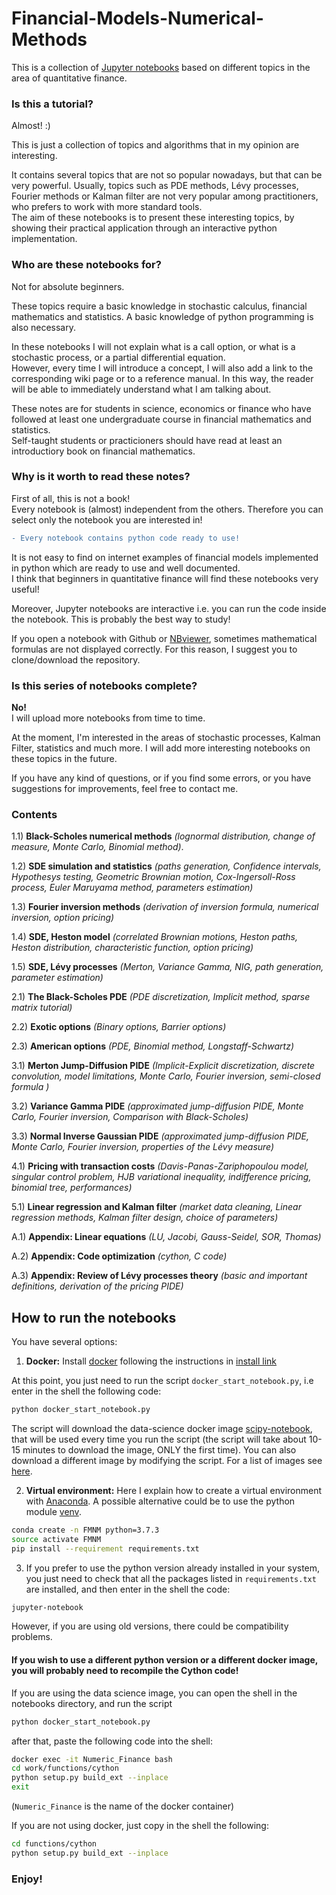 Financial-Models-Numerical-Methods 
==================================


This is a collection of [Jupyter notebooks](https://jupyter.org/) based on different topics in the area of quantitative finance.


### Is this a tutorial?

Almost! :) 

This is just a collection of topics and algorithms that in my opinion are interesting.     

It contains several topics that are not so popular nowadays, but that can be very powerful. 
Usually, topics such as PDE methods, Lévy processes, Fourier methods or Kalman filter are not very popular among practitioners, who prefers to work with more standard tools.     
The aim of these notebooks is to present these interesting topics, by showing their practical application through an interactive python implementation.


### Who are these notebooks for?

Not for absolute beginners. 

These topics require a basic knowledge in stochastic calculus, financial mathematics and statistics. A basic knowledge of python programming is also necessary.

In these notebooks I will not explain what is a call option, or what is a stochastic process, or a partial differential equation.     
However, every time I will introduce a concept, I will also add a link to the corresponding wiki page or to a reference manual.
In this way, the reader will be able to immediately understand what I am talking about. 

These notes are for students in science, economics or finance who have followed at least one undergraduate course in financial mathematics and statistics.       
Self-taught students or practicioners should have read at least an introductiory book on financial mathematics. 


### Why is it worth to read these notes?  

First of all, this is not a book!      
Every notebook is (almost) independent from the others. Therefore you can select only the notebook you are interested in!

```diff
- Every notebook contains python code ready to use!     
```

It is not easy to find on internet examples of financial models implemented in python which are ready to use and well documented.    
I think that beginners in quantitative finance will find these notebooks very useful!  

Moreover, Jupyter notebooks are interactive i.e. you can run the code inside the notebook. 
This is probably the best way to study!

If you open a notebook with Github or [NBviewer](https://nbviewer.ipython.org), sometimes mathematical formulas are not displayed correctly. 
For this reason, I suggest you to clone/download the repository. 


### Is this series of notebooks complete?

**No!**    
I will upload more notebooks from time to time. 

At the moment, I'm interested in the areas of stochastic processes, Kalman Filter, statistics and much more. I will add more interesting notebooks on these topics in the future. 

If you have any kind of questions, or if you find some errors, or you have suggestions for improvements, feel free to contact me.      



### Contents

1.1) **Black-Scholes numerical methods**
*(lognormal distribution, change of measure, Monte Carlo, Binomial method)*.

1.2) **SDE simulation and statistics**
*(paths generation, Confidence intervals, Hypothesys testing, Geometric Brownian motion, Cox-Ingersoll-Ross process, Euler Maruyama method, parameters estimation)*

1.3) **Fourier inversion methods**
*(derivation of inversion formula, numerical inversion, option pricing)*

1.4) **SDE, Heston model**
*(correlated Brownian motions, Heston paths, Heston distribution, characteristic function, option pricing)*

1.5) **SDE, Lévy processes** 
*(Merton, Variance Gamma, NIG, path generation, parameter estimation)*

2.1) **The Black-Scholes PDE** 
*(PDE discretization, Implicit method, sparse matrix tutorial)*

2.2) **Exotic options**
*(Binary options, Barrier options)*

2.3) **American options**
*(PDE, Binomial method, Longstaff-Schwartz)*

3.1) **Merton Jump-Diffusion PIDE**
*(Implicit-Explicit discretization, discrete convolution, model limitations, Monte Carlo, Fourier inversion, semi-closed formula )*

3.2) **Variance Gamma PIDE**
*(approximated jump-diffusion PIDE, Monte Carlo, Fourier inversion, Comparison with Black-Scholes)*

3.3) **Normal Inverse Gaussian PIDE** 
*(approximated jump-diffusion PIDE, Monte Carlo, Fourier inversion, properties of the Lévy measure)*

4.1) **Pricing with transaction costs** 
*(Davis-Panas-Zariphopoulou model, singular control problem, HJB variational inequality, indifference pricing, binomial tree, performances)*

5.1) **Linear regression and Kalman filter** 
*(market data cleaning, Linear regression methods, Kalman filter design, choice of parameters)*

A.1) **Appendix: Linear equations** 
*(LU, Jacobi, Gauss-Seidel, SOR, Thomas)*
  
A.2) **Appendix: Code optimization** 
*(cython, C code)*

A.3) **Appendix: Review of Lévy processes theory**
*(basic and important definitions, derivation of the pricing PIDE)*



## How to run the notebooks 

You have several options:

1) **Docker:** Install [docker](https://www.docker.com/) following the instructions in [install link](https://docs.docker.com/install/) 

At this point, you just need to run the script `docker_start_notebook.py`, i.e enter in the shell the following code:

```bash
python docker_start_notebook.py
```

The script will download the data-science docker image [scipy-notebook](https://hub.docker.com/r/jupyter/scipy-notebook), that will be used every time you run the script (the script will take about 10-15 minutes to download the image, ONLY the first time). You can also download a different image by modifying the script. For a list of images see [here](https://jupyter-docker-stacks.readthedocs.io/en/latest/using/selecting.html).

2) **Virtual environment:**
Here I explain how to create a virtual environment with [Anaconda](https://www.anaconda.com/distribution/). A possible alternative could be to use the python module [venv](https://docs.python.org/3.7/tutorial/venv.html). 

```bash
conda create -n FMNM python=3.7.3
source activate FMNM
pip install --requirement requirements.txt
```

3) If you prefer to use the python version already installed in your system, you just need to check that all the packages listed in `requirements.txt` are installed, and then enter in the shell the code:

```bash
jupyter-notebook
```

However, if you are using old versions, there could be compatibility problems.


#### If you wish to use a different python version or a different docker image, you will probably need to recompile the Cython code!

If you are using the data science image, you can open the shell in the notebooks directory, and run the script 
```bash
python docker_start_notebook.py
```

after that, paste the following code into the shell:

```bash 
docker exec -it Numeric_Finance bash
cd work/functions/cython
python setup.py build_ext --inplace
exit
``` 
(`Numeric_Finance` is the name of the docker container)

If you are not using docker, just copy in the shell the following:

```bash 
cd functions/cython
python setup.py build_ext --inplace
``` 


### Enjoy!